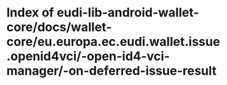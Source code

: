 # Index of eudi-lib-android-wallet-core/docs/wallet-core/eu.europa.ec.eudi.wallet.issue.openid4vci/-open-id4-vci-manager/-on-deferred-issue-result
